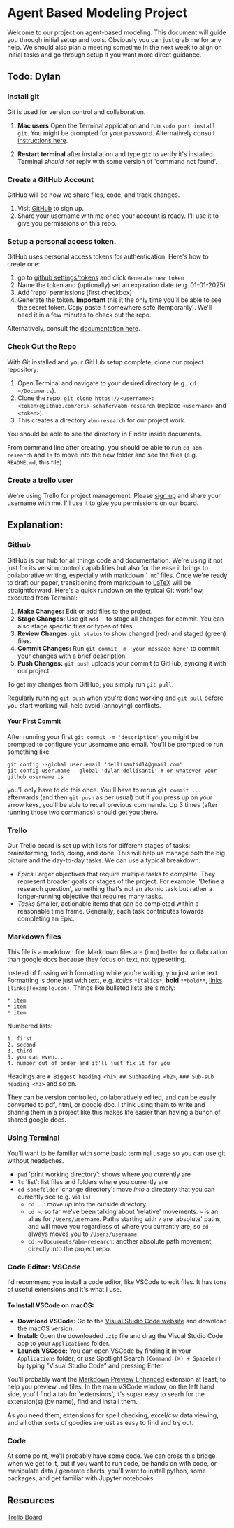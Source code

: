 # Agent Based Modeling Project

Welcome to our project on agent-based modeling.  This document will guide you through initial setup and tools.  Obviously you can just grab me for any help.  We should also plan a meeting sometime in the next week to align on initial tasks and go through setup if you want more direct guidance.

## Todo: Dylan

### Install git

Git is used for version control and collaboration.

1. **Mac users** Open the Terminal application and run `sudo port install git`.  You might be prompted for your password.  Alternatively consult [instructions here](https://git-scm.com/download/mac).  

2. **Restart terminal** after installation and type `git` to verify it's installed.  Terminal *should not* reply with some version of 'command not found'.

### Create a GitHub Account

GitHub will be how we share files, code, and track changes.

1. Visit [GitHub](https://github.com/signup) to sign up.
2. Share your username with me once your account is ready.  I'll use it to give you permissions on this repo.

### Setup a personal access token.

GitHub uses personal access tokens for authentication. Here's how to create one:

1. go to [github settings/tokens](https://github.com/settings/tokens) and click `Generate new token`
3. Name the token and (optionally) set an expiration date (e.g. 01-01-2025)
5. Add 'repo' permissions (first checkbox)
6. Generate the token.  **Important** this it the only time you'll be able to see the secret token.  Copy paste it somewhere safe (temporarily).  We'll need it in a few minutes to check out the repo.

Alternatively, consult the [documentation here](https://docs.github.com/en/authentication/keeping-your-account-and-data-secure/managing-your-personal-access-tokens).

### Check Out the Repo

With Git installed and your GitHub setup complete, clone our project repository:

1. Open Terminal and navigate to your desired directory (e.g., `cd ~/Documents`).
2. Clone the repo: `git clone https://<username>:<token>@github.com/erik-schafer/abm-research` (replace `<username>` and `<token>`).
3. This creates a directory `abm-research` for our project work.

You should be able to see the directory in Finder inside documents.

From command line after creating, you should be able to run `cd abm-research` and `ls` to move into the new folder and see the files (e.g. `README.md`, this file)


### Create a trello user

We're using Trello for project management. Please [sign up](https://id.atlassian.com/signup) and share your username with me.  I'll use it to give you permissions on our board.

## Explanation:

### Github

GitHub is our hub for all things code and documentation. We're using it not just for its version control capabilities but also for the ease it brings to collaborative writing, especially with markdown '`.md`' files. Once we're ready to draft our paper, transitioning from markdown to [LaTeX](https://www.latex-project.org/) will be straightforward. Here's a quick rundown on the typical Git workflow, executed from Terminal:


1. **Make Changes:** Edit or add files to the project.
2. **Stage Changes:** Use git `add .` to stage all changes for commit. You can also stage specific files or types of files.
3. **Review Changes:** `git status` to show changed (red) and staged (green) files.
4. **Commit Changes:** Run `git commit -m 'your message here'` to commit your changes with a brief description.
5. **Push Changes:** `git push` uploads your commit to GitHub, syncing it with our project.

To get my changes from GitHub, you simply run `git pull`.

Regularly running `git push` when you're done working and `git pull` before you start working will help avoid (annoying) conflicts.

#### Your First Commit

After running your first `git commit -m 'description'` you might be prompted to configure your username and email.  You'll be prompted to run something like:

```
git config --global user.email 'dellisantid14@gmail.com'
git config user.name --global 'dylan-dellisanti' # or whatever your github username is
```

you'll only have to do this once.  You'll have to rerun `git commit ...` afterwards (and then `git push` as per usual) but if you press up on your arrow keys, you'll be able to recall previous commands.  Up 3 times (after running those two commands) should get you there.

### Trello

Our Trello board is set up with lists for different stages of tasks: brainstorming, todo, doing, and done. This will help us manage both the big picture and the day-to-day tasks. We can use a typical breakdown:

* *Epics*  Larger objectives that require multiple tasks to complete. They represent broader goals or stages of the project.  For example, 'Define a research question', something that's not an atomic task but rather a longer-running objective that requires many tasks.
* *Tasks* Smaller, actionable items that can be completed within a reasonable time frame. Generally, each task contributes towards completing an Epic.

### Markdown files

This file is a markdown file.  Markdown files are (imo) better for collaboration than google docs because they focus on text, not typesetting.

Instead of fussing with formatting while you're writing, you just write text.  Formatting is done just with text, e.g. *italics* `*italics*`, **bold** `**bold**`, [links](example.com) `[links](example.com)`.  Things like bulleted lists are simply: 

    * item
    * item
    * item

Numbered lists:
```
1. first
2. second
3. third
5. you can even...
4. number out of order and it'll just fix it for you
```
Headings are `# Biggest heading <h1>`, `## Subheading <h2>`, `### Sub-sub heading <h3>` and so on.

They can be version controlled, collaboratively edited, and can be easily converted to pdf, html, or google doc.  I think using them to write and sharing them in a project like this makes life easier than having a bunch of shared google docs.

### Using Terminal

You'll want to be familiar with some basic terminal usage so you can use git without headaches.

* `pwd` 'print working directory': shows where you currently are
* `ls` 'list': list files and folders where you currently are
* `cd somefolder` 'change directory': move *into* a directory that you can currently see (e.g. via `ls`)
    * `cd ..`: move *up* into the outside directory
    * `cd ~`: so far we've been talking about 'relative' movements.  `~` is an alias for `/Users/username`.  Paths starting with `/` are 'absolute' paths, and will move you regardless of where you currently are, so `cd ~` always moves you to `/Users/username`.
    * `cd ~/Documents/abm-research`: another absolute path movement, directly into the project repo.

### Code Editor: VSCode

I'd recommend you install a code editor, like VSCode to edit files.  It has tons of useful extensions and it's what I use.

#### To Install VSCode on macOS:

* **Download VSCode:** Go to the [Visual Studio Code website](https://code.visualstudio.com/) and download the macOS version.
* **Install:** Open the downloaded `.zip` file and drag the Visual Studio Code app to your `Applications` folder.
* **Launch VSCode:** You can open VSCode by finding it in your `Applications` folder, or use Spotlight Search `(Command (⌘) + Spacebar)` by typing "Visual Studio Code" and pressing Enter.

You'll probably want the [Markdown Preview Enhanced](https://marketplace.visualstudio.com/items?itemName=shd101wyy.markdown-preview-enhanced) extension at least, to help you preview `.md` files.  In the main VSCode window, on the left hand side, you'll find a tab for 'extensions', it's super easy to searh for the extension(s) (by name), find and install them.

As you need them, extensions for spell checking, excel/csv data viewing, and all other sorts of goodies are just as easy to find and try out.

### Code

At some point, we'll probably have some code.  We can cross this bridge when we get to it, but if you want to run code, be hands on with code, or manipulate data / generate charts, you'll want to install python, some packages, and get familiar with Jupyter notebooks.

## Resources

[Trello Board](https://trello.com/b/KlgGDTDu/econ-project)